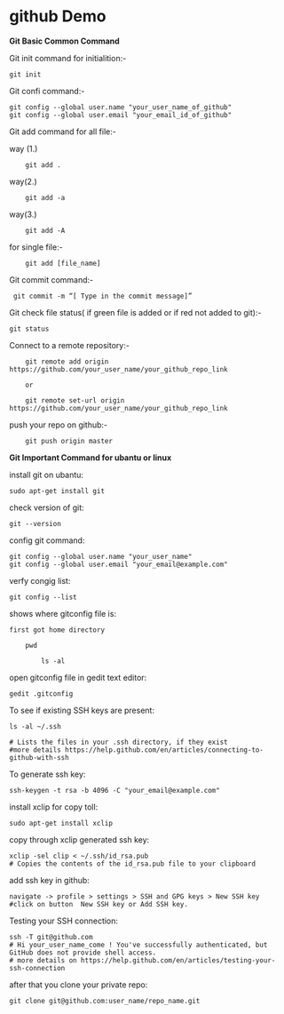 # github Demo

**Git Basic Common Command**

Git init command for initialition:-

    git init
    
Git confi command:-

    git config --global user.name "your_user_name_of_github"
    git config --global user.email "your_email_id_of_github"
    
Git add command for all file:-

   way (1.)
   
        git add .
     
   way(2.)
   
        git add -a
        
   way(3.)
   
        git add -A
    
 for single file:-
 
        git add [file_name]

Git commit command:-
    
     git commit -m “[ Type in the commit message]”
     
Git check file status( if green file is added or if red not added to git):-

    git status

Connect to a remote repository:-

        git remote add origin https://github.com/your_user_name/your_github_repo_link
        
        or
        
        git remote set-url origin https://github.com/your_user_name/your_github_repo_link


push your repo on github:-

        git push origin master


**Git Important Command for ubantu or linux**

install git on ubantu:

    sudo apt-get install git

check version of git:

    git --version

config git command:

    git config --global user.name "your_user_name"
    git config --global user.email "your_email@example.com"

verfy congig list:

    git config --list

shows where gitconfig file is:

    first got home directory
    
        pwd
        
            ls -al


open gitconfig file in gedit text editor:

    gedit .gitconfig

To see if existing SSH keys are present:

    ls -al ~/.ssh
    
    # Lists the files in your .ssh directory, if they exist
    #more details https://help.github.com/en/articles/connecting-to-github-with-ssh

To generate ssh key:

    ssh-keygen -t rsa -b 4096 -C "your_email@example.com"

install xclip for copy toll:

    sudo apt-get install xclip

copy through xclip generated ssh key:

    xclip -sel clip < ~/.ssh/id_rsa.pub
    # Copies the contents of the id_rsa.pub file to your clipboard

add ssh key in github:

    navigate -> profile > settings > SSH and GPG keys > New SSH key
    #click on button  New SSH key or Add SSH key.


Testing your SSH connection:

    ssh -T git@github.com
    # Hi your_user_name_come ! You've successfully authenticated, but GitHub does not provide shell access.
    # more details on https://help.github.com/en/articles/testing-your-ssh-connection

after that you clone your private repo:

    git clone git@github.com:user_name/repo_name.git
